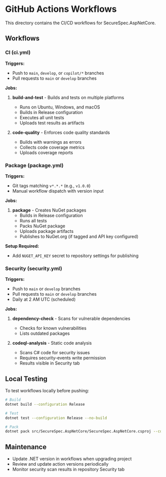 # GitHub Actions Workflows

This directory contains the CI/CD workflows for SecureSpec.AspNetCore.

## Workflows

### CI (ci.yml)

**Triggers:**
- Push to `main`, `develop`, or `copilot/*` branches
- Pull requests to `main` or `develop` branches

**Jobs:**

1. **build-and-test** - Builds and tests on multiple platforms
   - Runs on Ubuntu, Windows, and macOS
   - Builds in Release configuration
   - Executes all unit tests
   - Uploads test results as artifacts

2. **code-quality** - Enforces code quality standards
   - Builds with warnings as errors
   - Collects code coverage metrics
   - Uploads coverage reports

### Package (package.yml)

**Triggers:**
- Git tags matching `v*.*.*` (e.g., `v1.0.0`)
- Manual workflow dispatch with version input

**Jobs:**

1. **package** - Creates NuGet packages
   - Builds in Release configuration
   - Runs all tests
   - Packs NuGet package
   - Uploads package artifacts
   - Publishes to NuGet.org (if tagged and API key configured)

**Setup Required:**
- Add `NUGET_API_KEY` secret to repository settings for publishing

### Security (security.yml)

**Triggers:**
- Push to `main` or `develop` branches
- Pull requests to `main` or `develop` branches
- Daily at 2 AM UTC (scheduled)

**Jobs:**

1. **dependency-check** - Scans for vulnerable dependencies
   - Checks for known vulnerabilities
   - Lists outdated packages

2. **codeql-analysis** - Static code analysis
   - Scans C# code for security issues
   - Requires security-events write permission
   - Results visible in Security tab

## Local Testing

To test workflows locally before pushing:

```bash
# Build
dotnet build --configuration Release

# Test
dotnet test --configuration Release --no-build

# Pack
dotnet pack src/SecureSpec.AspNetCore/SecureSpec.AspNetCore.csproj --configuration Release --no-build
```

## Maintenance

- Update .NET version in workflows when upgrading project
- Review and update action versions periodically
- Monitor security scan results in repository Security tab
